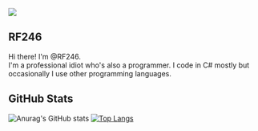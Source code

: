 ![](https://i.ibb.co/RNZ4F0h/293011040-106749442105225-7696087292675351238-n-removebg-preview.png)

## RF246
Hi there! I'm @RF246.</br>
I'm a professional idiot who's also a programmer. I code in C# mostly but occasionally I use other programming languages.
## GitHub Stats
![Anurag's GitHub stats](https://github-readme-stats.vercel.app/api?username=RF246&show=reviews,discussions_started,discussions_answered,prs_merged,prs_merged_percentage&show_icons=true&theme=transparent)
[![Top Langs](https://github-readme-stats.vercel.app/api/top-langs/?username=RF246&layout=pie&show_icons=true&theme=transparent)](https://github.com/anuraghazra/github-readme-stats)
